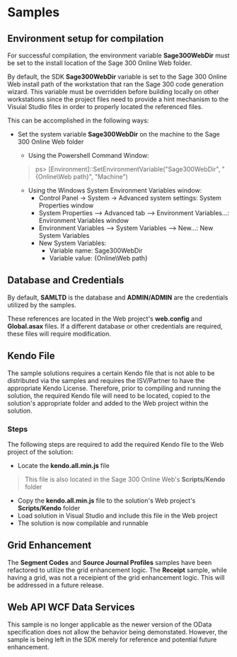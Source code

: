 # Samples

## Environment setup for compilation

For successful compilation, the environment variable **Sage300WebDir** must be set to the 
install location of the Sage 300 Online Web folder.

By default, the SDK **Sage300WebDir** variable is set to the Sage 300 Online Web install path 
of the workstation that ran the Sage 300 code generation wizard. This variable must be 
overridden before building locally on other workstations since the project files need to provide
a hint mechanism to the Visuial Studio files in order to properly located the referenced files.

This can be accomplished in the following ways:

* Set the system variable **Sage300WebDir** on the machine to the Sage 300 Online Web folder

  * Using the Powershell Command Window:
  > ps> [Environment]::SetEnvironmentVariable("Sage300WebDir", "{Online\Web path}", "Machine")

  * Using the Windows System Environment Variables window:
    * Control Panel -> System -> Advanced system settings: System Properties window
    * System Properties --> Advanced tab --> Environment Variables...: Environment Variables window
    * Environment Variables --> System Variables --> New...: New System Variables
    * New System Variables:
      * Variable name: Sage300WebDir
      * Variable value: {Online\Web path}

## Database and Credentials

By default, **SAMLTD** is the database and **ADMIN/ADMIN** are the credentials utilized by the samples. 

These references are located in the Web project's **web.config** and **Global.asax** files. If a different 
database or other credentials are required, these files will require modification.

## Kendo File

The sample solutions requires a certain Kendo file that is not able to be distributed via the
samples and requires the ISV/Partner to have the appropriate Kendo License. Therefore, prior to 
compiling and running the solution, the required Kendo file will need to be located, copied to 
the solution's appropriate folder and added to the Web project within the solution.

### Steps

The following steps are required to add the required Kendo file to the Web project of the solution:

* Locate the **kendo.all.min.js** file
> This file is also located in the Sage 300 Online Web's **Scripts/Kendo** folder

* Copy the **kendo.all.min.js** file to the solution's Web project's **Scripts/Kendo** folder
* Load solution in Visual Studio and include this file in the Web project
* The solution is now compilable and runnable 

## Grid Enhancement

The **Segment Codes** and **Source Journal Profiles** samples have been refactored to utilize the 
grid enhancement logic. The **Receipt** sample, while having a grid, was not a receipient of the grid 
enhancement logic. This will be addressed in a future release.

## Web API WCF Data Services

This sample is no longer applicable as the newer version of the OData specification does not allow
the behavior being demonstated. However, the sample is being left in the SDK merely for reference
and potential future enhancement.